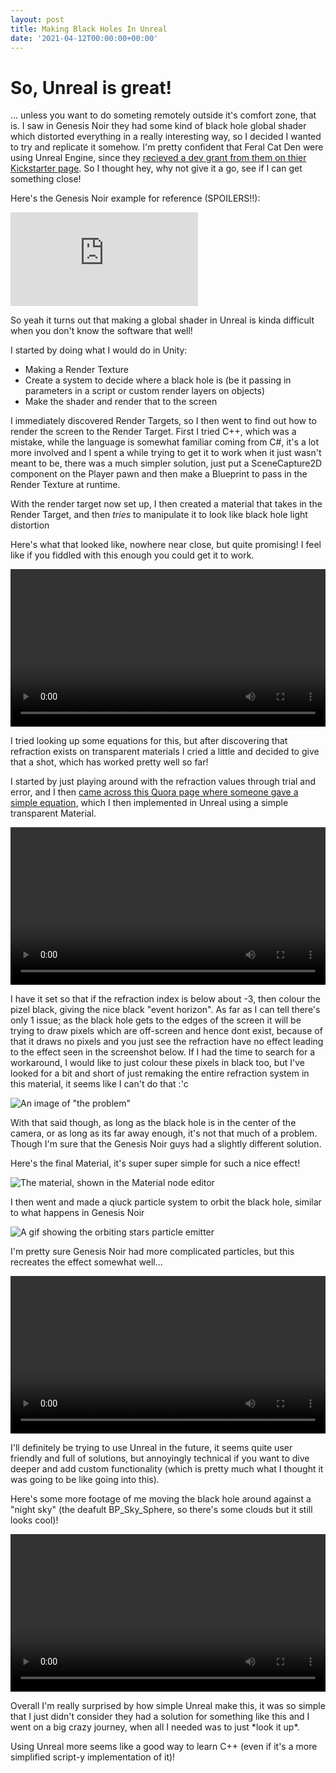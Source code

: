 ```yaml
---
layout: post
title: Making Black Holes In Unreal
date: '2021-04-12T00:00:00+00:00'
---
```

# So, Unreal is great!

... unless you want to do someting remotely outside it's comfort zone, that is. I saw in Genesis Noir they had some kind of black hole global shader which distorted everything in a really interesting way, so I decided I wanted to try and replicate it somehow. I'm pretty confident that Feral Cat Den were using Unreal Engine, since they [recieved a dev grant from them on thier Kickstarter page](https://www.kickstarter.com/projects/1704150591/genesis-noir-a-cosmic-adventure). So I thought hey, why not give it a go, see if I can get something close! 

Here's the Genesis Noir example for reference (SPOILERS!!): 

<iframe class="youtube-embed" src="https://www.youtube.com/embed/rwA46I0b-14?start=739" title="YouTube video player" frameborder="0" allow="accelerometer; autoplay; clipboard-write; encrypted-media; gyroscope; picture-in-picture" allowfullscreen></iframe>

So yeah it turns out that making a global shader in Unreal is kinda difficult when you don't know the software that well!

I started by doing what I would do in Unity:
- Making a Render Texture
- Create a system to decide where a black hole is (be it passing in parameters in a script or custom render layers on objects)
- Make the shader and render that to the screen

I immediately discovered Render Targets, so I then went to find out how to render the screen to the Render Target. First I tried C++, which was a mistake, while the language is somewhat familiar coming from C#, it's a lot more involved and I spent a while trying to get it to work when it just wasn't meant to be, there was a much simpler solution, just put a SceneCapture2D component on the Player pawn and then make a Blueprint to pass in the Render Texture at runtime. 

With the render target now set up, I then created a material that takes in the Render Target, and then *tries* to manipulate it to look like black hole light distortion

Here's what that looked like, nowhere near close, but quite promising! I feel like if you fiddled with this enough you could get it to work. 

<video style="width:100%;" controls="controls">
	<source src="https://storage.googleapis.com/kgeary_blog_posts/black_hole_fun!/yeah_this_aint_it.mp4">
</video>

I tried looking up some equations for this, but after discovering that refraction exists on transparent materials I cried a little and decided to give that a shot, which has worked pretty well so far!

I started by just playing around with the refraction values through trial and error, and I then [came across this Quora page where someone gave a simple equation](https://www.quora.com/Google-What-is-refractive-index-of-blackhole?share=1), which I then implemented in Unreal using a simple transparent Material.

<video style="width:100%;" controls="controls">
	<source src="https://storage.googleapis.com/kgeary_blog_posts/black_hole_fun!/ahh_much_better.mp4"> 
</video>

I have it set so that if the refraction index is below about -3, then colour the pizel black, giving the nice black "event horizon".  As far as I can tell there's only 1 issue; as the black hole gets to the edges of the screen it will be trying to draw pixels which are off-screen and hence dont exist, because of that it draws no pixels and you just see the refraction have no effect leading to the effect seen in the screenshot below. If I had the time to search for a workaround, I would like to just colour these pixels in black too, but I've looked for a bit and short of just remaking the entire refraction system in this material, it seems like I can't do that :'c

![An image of "the problem"](https://i.imgur.com/LExvK3B.png)

With that said though, as long as the black hole is in the center of the camera, or as long as its far away enough, it's not that much of a problem. Though I'm sure that the Genesis Noir guys had a slightly different solution.

Here's the final Material, it's super super simple for such a nice effect!

![The material, shown in the Material node editor](https://i.imgur.com/8b6PSFW.png)

I then went and made a qiuck particle system to orbit the black hole, similar to what happens in Genesis Noir

![A gif showing the orbiting stars particle emitter](https://i.imgur.com/WByTFqP.gif)

I'm pretty sure Genesis Noir had more complicated particles, but this recreates the effect somewhat well...

<video style="width:100%;" controls="controls" loop=true>
	<source src="https://storage.googleapis.com/kgeary_blog_posts/black_hole_fun!/up_close.mp4">
</video>

I'll definitely be trying to use Unreal in the future, it seems quite user friendly and full of solutions, but annoyingly technical if you want to dive deeper and add custom functionality (which is pretty much what I thought it was going to be like going into this).

Here's some more footage of me moving the black hole around against a "night sky" (the deafult BP_Sky_Sphere, so there's some clouds but it still looks cool)! 

<video style="width:100%;" controls="controls">
	<source src="https://storage.googleapis.com/kgeary_blog_posts/black_hole_fun!/showing_it_off.webm">
</video>

Overall I'm really surprised by how simple Unreal make this, it was so simple that I just didn't consider they had a solution for something like this and I went on a big crazy journey, when all I needed was to just \*look it up\*.

Using Unreal more seems like a good way to learn C++ (even if it's a more simplified script-y implementation of it)!